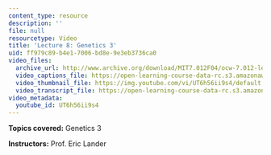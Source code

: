 ```yaml
---
content_type: resource
description: ''
file: null
resourcetype: Video
title: 'Lecture 8: Genetics 3'
uid: ff979c89-b4e1-7006-bd8e-9e3eb3736ca0
video_files:
  archive_url: http://www.archive.org/download/MIT7.012F04/ocw-7.012-lec8-24sep2004-220k.mp4
  video_captions_file: https://open-learning-course-data-rc.s3.amazonaws.com/7-012-introduction-to-biology-fall-2004/ae654774d4a452cc8e196a26c8b0cc3f_UT6h56ii9s4.vtt
  video_thumbnail_file: https://img.youtube.com/vi/UT6h56ii9s4/default.jpg
  video_transcript_file: https://open-learning-course-data-rc.s3.amazonaws.com/7-012-introduction-to-biology-fall-2004/f38365da2582dd53e341d1b33bc26af9_UT6h56ii9s4.pdf
video_metadata:
  youtube_id: UT6h56ii9s4
---
```


**Topics covered:** Genetics 3

**Instructors:** Prof. Eric Lander